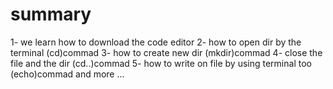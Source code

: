# summary
1- we learn how to download the code editor 
2- how to open dir by the terminal (cd)commad
3- how to create new dir (mkdir)commad 
4- close the file and the dir  (cd..)commad
5- how to write on file by using terminal too (echo)commad
and more ... 
